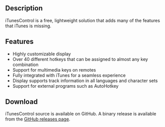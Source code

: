 ## Description

iTunesControl is a free, lightweight solution that adds many of the features that iTunes is missing.

## Features

* Highly customizable display
* Over 40 different hotkeys that can be assigned to almost any key combination
* Support for multimedia keys on remotes
* Fully integrated with iTunes for a seamless experience
* Display supports track information in all languages and character sets
* Support for external programs such as AutoHotkey

## Download

iTunesControl source is available on GitHub. A binary release is available from the [GitHub releases page](https://github.com/carsonmorrow/itc/releases/tag/v0.63). 
